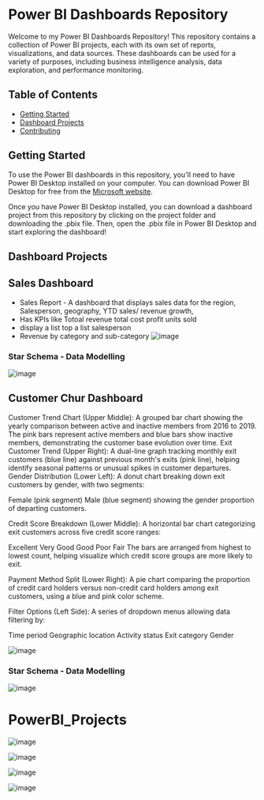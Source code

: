 # Power BI Dashboards Repository

Welcome to my Power BI Dashboards Repository! This repository contains a collection of Power BI projects, each with its own set of reports, visualizations, and data sources. These dashboards can be used for a variety of purposes, including business intelligence analysis, data exploration, and performance monitoring.

## Table of Contents

- [Getting Started](#getting-started)
- [Dashboard Projects](#dashboard-projects)
- [Contributing](#contributing)

## Getting Started

To use the Power BI dashboards in this repository, you'll need to have Power BI Desktop installed on your computer. You can download Power BI Desktop for free from the [Microsoft website](https://powerbi.microsoft.com/en-us/desktop/).

Once you have Power BI Desktop installed, you can download a dashboard project from this repository by clicking on the project folder and downloading the .pbix file. Then, open the .pbix file in Power BI Desktop and start exploring the dashboard!

## Dashboard Projects

## Sales Dashboard

- Sales Report -   A dashboard that displays sales data for the region, Salesperson, geography, YTD sales/ revenue growth,
- Has KPIs like Totoal revenue total cost  profit units sold
- display a list top a list salesperson
- Revenue by category and sub-category
![image](https://github.com/user-attachments/assets/2c4e4de0-ee53-4302-8f0b-df908e1c592b)
### Star Schema - Data Modelling 
![image](https://github.com/user-attachments/assets/4e5f849a-b5a3-467d-a503-ed4a189d4df5)





## Customer Chur Dashboard

Customer Trend Chart (Upper Middle):
A grouped bar chart showing the yearly comparison between active and inactive members from 2016 to 2019. The pink bars represent active members and blue bars show inactive members, demonstrating the customer base evolution over time.
Exit Customer Trend (Upper Right):
A dual-line graph tracking monthly exit customers (blue line) against previous month's exits (pink line), helping identify seasonal patterns or unusual spikes in customer departures.
Gender Distribution (Lower Left):
A donut chart breaking down exit customers by gender, with two segments:


Female (pink segment)
Male (blue segment)
showing the gender proportion of departing customers.


Credit Score Breakdown (Lower Middle):
A horizontal bar chart categorizing exit customers across five credit score ranges:


Excellent
Very Good
Good
Poor
Fair
The bars are arranged from highest to lowest count, helping visualize which credit score groups are more likely to exit.


Payment Method Split (Lower Right):
A pie chart comparing the proportion of credit card holders versus non-credit card holders among exit customers, using a blue and pink color scheme.

Filter Options (Left Side):
A series of dropdown menus allowing data filtering by:

Time period
Geographic location
Activity status
Exit category
Gender

![image](https://github.com/user-attachments/assets/a000cc7e-d9aa-4356-945e-e61770141cbe)

### Star Schema - Data Modelling 
![image](https://github.com/user-attachments/assets/ddd41683-18be-4cb0-930c-05d91706ebaa)











# PowerBI_Projects



![image](https://github.com/user-attachments/assets/e6973357-a6be-414c-b415-0b0379ae16bc)




![image](https://github.com/user-attachments/assets/ece72b5d-e6f3-4d1b-b2df-d1a4d7644ded)

![image](https://github.com/user-attachments/assets/3364148a-fa32-4227-8b35-3ea0dee523e1)


![image](https://github.com/user-attachments/assets/5a06015f-4f34-4ae9-96c8-aa9b14cc4d5b)

